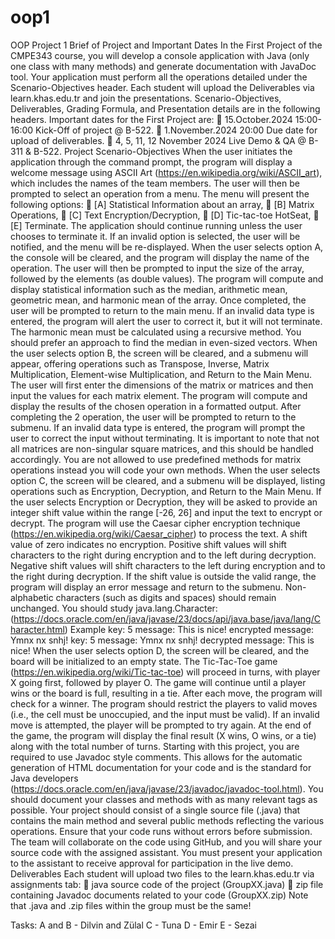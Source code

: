 # oop1
OOP Project 1
Brief of Project and Important Dates 
 In the First Project of the CMPE343 course, you will develop a console application with 
Java (only one class with many methods) and generate documentation with JavaDoc tool. 
Your application must perform all the operations detailed under the Scenario-Objectives 
header. Each student will upload the Deliverables via learn.khas.edu.tr and join the 
presentations. Scenario-Objectives, Deliverables, Grading Formula, and Presentation details 
are in the following headers. Important dates for the First Project are: 
 15.October.2024 15:00-16:00 Kick-Off of project @ B-522. 
 1.November.2024 20:00 Due date for upload of deliverables. 
 4, 5, 11, 12 November 2024 Live Demo & QA @ B-311 & B-522. 
Project Scenario-Objectives
 When the user initiates the application through the command prompt, the program will 
display a welcome message using ASCII Art (https://en.wikipedia.org/wiki/ASCII_art), which 
includes the names of the team members. The user will then be prompted to select an 
operation from a menu. The menu will present the following options: 
 [A] Statistical Information about an array, 
 [B] Matrix Operations, 
 [C] Text Encryption/Decryption, 
 [D] Tic-tac-toe HotSeat, 
 [E] Terminate. 
The application should continue running unless the user chooses to terminate it. If an invalid 
option is selected, the user will be notified, and the menu will be re-displayed. 
 When the user selects option A, the console will be cleared, and the program will 
display the name of the operation. The user will then be prompted to input the size of the array, 
followed by the elements (as double values). The program will compute and display statistical 
information such as the median, arithmetic mean, geometric mean, and harmonic mean of the 
array. Once completed, the user will be prompted to return to the main menu. If an invalid data 
type is entered, the program will alert the user to correct it, but it will not terminate. The 
harmonic mean must be calculated using a recursive method. You should prefer an approach 
to find the median in even-sized vectors. 
 When the user selects option B, the screen will be cleared, and a submenu will appear, 
offering operations such as Transpose, Inverse, Matrix Multiplication, Element-wise 
Multiplication, and Return to the Main Menu. The user will first enter the dimensions of the 
matrix or matrices and then input the values for each matrix element. The program will compute 
and display the results of the chosen operation in a formatted output. After completing the 
2 
operation, the user will be prompted to return to the submenu. If an invalid data type is entered, 
the program will prompt the user to correct the input without terminating. It is important to note 
that not all matrices are non-singular square matrices, and this should be handled accordingly.
You are not allowed to use predefined methods for matrix operations instead you will code 
your own methods. 
 When the user selects option C, the screen will be cleared, and a submenu will be 
displayed, listing operations such as Encryption, Decryption, and Return to the Main Menu. If 
the user selects Encryption or Decryption, they will be asked to provide an integer shift value 
within the range [-26, 26] and input the text to encrypt or decrypt. The program will use the 
Caesar cipher encryption technique (https://en.wikipedia.org/wiki/Caesar_cipher) to process 
the text. A shift value of zero indicates no encryption. Positive shift values will shift characters 
to the right during encryption and to the left during decryption. Negative shift values will shift 
characters to the left during encryption and to the right during decryption. If the shift value is 
outside the valid range, the program will display an error message and return to the submenu. 
Non-alphabetic characters (such as digits and spaces) should remain unchanged. 
You should study java.lang.Character: 
(https://docs.oracle.com/en/java/javase/23/docs/api/java.base/java/lang/Character.html) 
Example 
key: 5 
message: This is nice! 
encrypted message: Ymnx nx snhj! 
key: 5 
message: Ymnx nx snhj! 
decrypted message: This is nice! 
 When the user selects option D, the screen will be cleared, and the board will be 
initialized to an empty state. The Tic-Tac-Toe game (https://en.wikipedia.org/wiki/Tic-tac-toe) 
will proceed in turns, with player X going first, followed by player O. The game will continue 
until a player wins or the board is full, resulting in a tie. After each move, the program will check 
for a winner. The program should restrict the players to valid moves (i.e., the cell must be 
unoccupied, and the input must be valid). If an invalid move is attempted, the player will be 
prompted to try again. At the end of the game, the program will display the final result (X wins, 
O wins, or a tie) along with the total number of turns. 
 Starting with this project, you are required to use Javadoc style comments. This allows 
for the automatic generation of HTML documentation for your code and is the standard for 
Java developers (https://docs.oracle.com/en/java/javase/23/javadoc/javadoc-tool.html). You 
should document your classes and methods with as many relevant tags as possible. 
 Your project should consist of a single source file (.java) that contains the main method 
and several public methods reflecting the various operations. Ensure that your code runs 
without errors before submission. The team will collaborate on the code using GitHub, and 
you will share your source code with the assigned assistant. You must present your application 
to the assistant to receive approval for participation in the live demo. 
Deliverables
 Each student will upload two files to the learn.khas.edu.tr via assignments tab: 
 java source code of the project (GroupXX.java) 
 zip file containing Javadoc documents related to your code (GroupXX.zip) 
 Note that .java and .zip files within the group must be the same! 


Tasks:
A and B - Dilvin and Zülal
C - Tuna
D - Emir
E - Sezai
